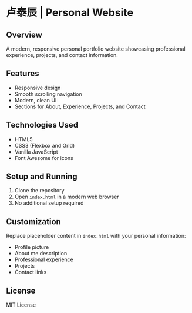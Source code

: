 # 卢泰辰 | Personal Website

## Overview
A modern, responsive personal portfolio website showcasing professional experience, projects, and contact information.

## Features
- Responsive design
- Smooth scrolling navigation
- Modern, clean UI
- Sections for About, Experience, Projects, and Contact

## Technologies Used
- HTML5
- CSS3 (Flexbox and Grid)
- Vanilla JavaScript
- Font Awesome for icons

## Setup and Running
1. Clone the repository
2. Open `index.html` in a modern web browser
3. No additional setup required

## Customization
Replace placeholder content in `index.html` with your personal information:
- Profile picture
- About me description
- Professional experience
- Projects
- Contact links

## License
MIT License
